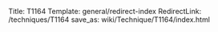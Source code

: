 Title: T1164
Template: general/redirect-index
RedirectLink: /techniques/T1164
save_as: wiki/Technique/T1164/index.html